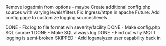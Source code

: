 
Remove logadmin from options - maybe
Create additional config.php sources with varying levels/filters
Fix Ingress/https in apache
Future: Add config page to customize logging sources/levels

DONE - Fix log to file format wih severity/facility
DONE - Make config.php SQL source 1
DONE - Make SQL always log
DONE - Find out why MQTT logging is semi-broken
SKIPPED - Add loganalyzer user capability back in